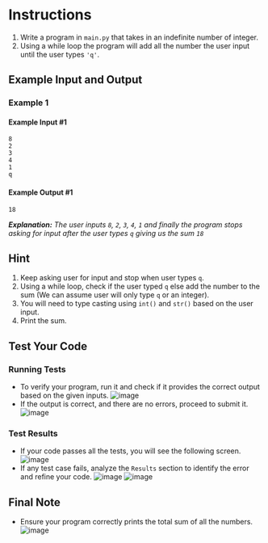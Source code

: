 # Instructions
1. Write a program in `main.py` that takes in an indefinite number of  integer.
2. Using a while loop the program will add all the number the user input until the user types `'q'`.

## Example Input and Output

### Example 1
#### Example Input #1
```plaintext
8
2
3
4
1
q
```
#### Example Output #1
```plaintext
18
```
_**Explanation:** The user inputs `8`, `2`, `3`, `4`, `1` and finally the program stops asking for input after the user types `q` giving us the sum `18`_

## Hint
1. Keep asking user for input and stop when user types `q`.
2. Using a while loop, check if the user typed `q` else add the number to the sum (We can assume user will only type `q` or an integer).
3. You will need to type casting using `int()` and `str()` based on the user input.
4. Print the sum.

## Test Your Code
### Running Tests
- To verify your program, run it and check if it provides the correct output based on the given inputs.
   ![image](tests_tools.png)
- If the output is correct, and there are no errors, proceed to submit it.
   ![image](submit.png)

### Test Results
- If your code passes all the tests, you will see the following screen.
   ![image](pass.png)
- If any test case fails, analyze the `Results` section to identify the error and refine your code.
   ![image](fail_tests.png)
   ![image](results.png)

## Final Note
- Ensure your program correctly prints the total sum of all the numbers.
   ![image](submit.png)
